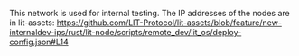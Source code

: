 This network is used for internal testing.
The IP addresses of the nodes are in lit-assets:
https://github.com/LIT-Protocol/lit-assets/blob/feature/new-internaldev-ips/rust/lit-node/scripts/remote_dev/lit_os/deploy-config.json#L14
